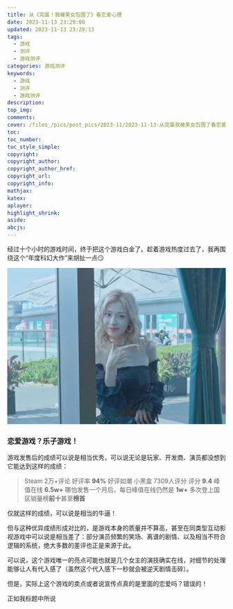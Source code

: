 ```yaml
---
title: 从《完蛋！我被美女包围了》看恋爱心理
date: 2023-11-13 23:29:08
updated: 2023-11-13 23:29:13
tags:
  - 游戏
  - 测评
  - 游戏测评
categories: 游戏测评
keywords:
  - 游戏
  - 测评
  - 游戏测评
description: 
top_img:
comments:
cover: /files_/pics/post_pics/2023-11/2023-11-13-从完蛋我被美女包围了看恋爱心理/cover.png
toc:
toc_number:
toc_style_simple:
copyright:
copyright_author:
copyright_author_href:
copyright_url:
copyright_info:
mathjax:
katex:
aplayer:
highlight_shrink:
aside:
abcjs:
---
```


经过十个小时的游戏时间，终于把这个游戏白金了。趁着游戏热度过去了，我再围绕这个“年度科幻大作”来胡扯一点😏

![封面](./../../files_/pics/post_pics/2023-11/2023-11-13-从完蛋我被美女包围了看恋爱心理/cover.png)

### 恋爱游戏？乐子游戏！

游戏发售后的成绩可以说是相当优秀，可以说无论是玩家、开发商、演员都没想到它能达到这样的成绩：

> Steam 2万+评论  好评率 **94%** 好评如潮
> 小黑盒 7309人评分  评分 **9.4**
> 峰值在线 **6.5w+** 哪怕发售一个月后，每日峰值在线仍然是 **1w+**
> 多次登上国区销量榜**前十**甚至**榜首**

仅就这样的成绩，可以说是相当的牛逼！

但与这种优异成绩形成对比的，是游戏本身的质量并不算高，甚至在同类型互动影视游戏中可以说是相当差了：部分演员频繁的笑场、离谱的剧情、以及相当不符合逻辑的系统，绝大多数的差评也正是来源于此。

可以说，这个游戏唯一的亮点可能也就是几个女主的演技确实在线，对细节的处理能够让人有代入感了（虽然这个代入感下一秒就会被逆天剧情击碎）。

但是，实际上这个游戏的卖点或者说宣传点真的是里面的恋爱吗？错误的！

正如我标题中所说





